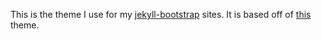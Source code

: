 This is the theme I use for my [jekyll-bootstrap](http://jekyllbootstrap.com/)
sites. It is based off of [this](https://github.com/jekyllbootstrap/theme-twitter)
theme.
